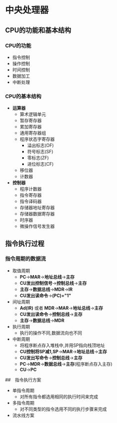 # 中央处理器

## CPU的功能和基本结构

### CPU的功能

- 指令控制
- 操作控制
- 时间控制
- 数据加工
- 中断处理

### CPU的基本结构

- **运算器**
  - 算术逻辑单元
  - 暂存寄存器
  - 累加寄存器
  - 通用寄存器组
  - 程序状态字寄存器
    - 溢出标志(OF)
    - 符号标志(SF)
    - 零标志(ZF)
    - 进位标志(CF)
  - 移位器
  - 计数器
- **控制器**
  - 程序计数器
  - 指令寄存器
  - 指令译码器
  - 存储器地址寄存器
  - 存储器数据寄存器
  - 时序器
  - 微操作信号发生器

## 指令执行过程

### 指令周期的数据流
- 取值周期
  - **PC**$\rightarrow$**MAR**$\rightarrow$**地址总线**$\rightarrow$**主存**
  - **CU发出控制信号**$\rightarrow$**控制总线**$\rightarrow$**主存**
  - **主存**$\rightarrow$**数据总线**$\rightarrow$**MDR**$\rightarrow$**IR**
  - **CU发出读命令**$\rightarrow$**(PC)+"1"**
- 间址周期
  - **Ad(IR)** 或者 **MDR**$\rightarrow$**MAR**$\rightarrow$**地址总线**$\rightarrow$**主存**
  - **CU发出读命令**$\rightarrow$**控制总线**$\rightarrow$**主存**
  - **主存**$\rightarrow$**数据总线**$\rightarrow$**MDR**
- 执行周期
  - 执行的操作不同,数据流向也不同
- 中断周期
  - 将程序断点存入堆栈中,并用SP指向栈顶地址
  - **CU控制将SP减1,SP**$\rightarrow$**MAR**$\rightarrow$**地址总线**$\rightarrow$**主存**
  - **CU发出写命令**$\rightarrow$**控制总线**$\rightarrow$**主存**
  - **PC**$\rightarrow$**MDR**$\rightarrow$**数据总线**$\rightarrow$**主存**(程序断点存入主存)
  - **CU**$\rightarrow$**PC**

##　指令执行方案
- 单指令周期
  - 对所有指令都选用相同的执行时间来完成
- 多指令周期
  - 对不同类型的指令选用不同的执行步骤来完成
- 流水线方案